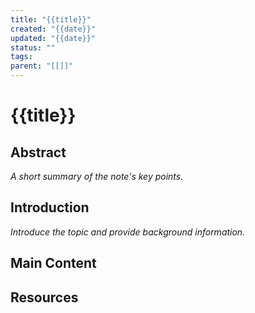 ```yaml
---
title: "{{title}}"
created: "{{date}}"
updated: "{{date}}"
status: ""
tags:
parent: "[[]]"
---
```


# {{title}}

## Abstract
*A short summary of the note's key points.*

## Introduction
*Introduce the topic and provide background information.*

## Main Content

## Resources